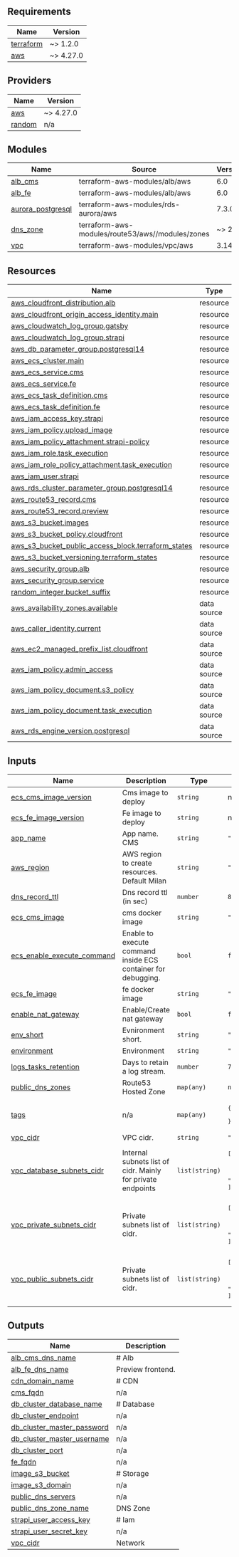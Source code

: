 ## Requirements

| Name | Version |
|------|---------|
| <a name="requirement_terraform"></a> [terraform](#requirement\_terraform) | ~> 1.2.0 |
| <a name="requirement_aws"></a> [aws](#requirement\_aws) | ~> 4.27.0 |

## Providers

| Name | Version |
|------|---------|
| <a name="provider_aws"></a> [aws](#provider\_aws) | ~> 4.27.0 |
| <a name="provider_random"></a> [random](#provider\_random) | n/a |

## Modules

| Name | Source | Version |
|------|--------|---------|
| <a name="module_alb_cms"></a> [alb\_cms](#module\_alb\_cms) | terraform-aws-modules/alb/aws | 6.0 |
| <a name="module_alb_fe"></a> [alb\_fe](#module\_alb\_fe) | terraform-aws-modules/alb/aws | 6.0 |
| <a name="module_aurora_postgresql"></a> [aurora\_postgresql](#module\_aurora\_postgresql) | terraform-aws-modules/rds-aurora/aws | 7.3.0 |
| <a name="module_dns_zone"></a> [dns\_zone](#module\_dns\_zone) | terraform-aws-modules/route53/aws//modules/zones | ~> 2.0 |
| <a name="module_vpc"></a> [vpc](#module\_vpc) | terraform-aws-modules/vpc/aws | 3.14.2 |

## Resources

| Name | Type |
|------|------|
| [aws_cloudfront_distribution.alb](https://registry.terraform.io/providers/hashicorp/aws/latest/docs/resources/cloudfront_distribution) | resource |
| [aws_cloudfront_origin_access_identity.main](https://registry.terraform.io/providers/hashicorp/aws/latest/docs/resources/cloudfront_origin_access_identity) | resource |
| [aws_cloudwatch_log_group.gatsby](https://registry.terraform.io/providers/hashicorp/aws/latest/docs/resources/cloudwatch_log_group) | resource |
| [aws_cloudwatch_log_group.strapi](https://registry.terraform.io/providers/hashicorp/aws/latest/docs/resources/cloudwatch_log_group) | resource |
| [aws_db_parameter_group.postgresql14](https://registry.terraform.io/providers/hashicorp/aws/latest/docs/resources/db_parameter_group) | resource |
| [aws_ecs_cluster.main](https://registry.terraform.io/providers/hashicorp/aws/latest/docs/resources/ecs_cluster) | resource |
| [aws_ecs_service.cms](https://registry.terraform.io/providers/hashicorp/aws/latest/docs/resources/ecs_service) | resource |
| [aws_ecs_service.fe](https://registry.terraform.io/providers/hashicorp/aws/latest/docs/resources/ecs_service) | resource |
| [aws_ecs_task_definition.cms](https://registry.terraform.io/providers/hashicorp/aws/latest/docs/resources/ecs_task_definition) | resource |
| [aws_ecs_task_definition.fe](https://registry.terraform.io/providers/hashicorp/aws/latest/docs/resources/ecs_task_definition) | resource |
| [aws_iam_access_key.strapi](https://registry.terraform.io/providers/hashicorp/aws/latest/docs/resources/iam_access_key) | resource |
| [aws_iam_policy.upload_image](https://registry.terraform.io/providers/hashicorp/aws/latest/docs/resources/iam_policy) | resource |
| [aws_iam_policy_attachment.strapi-policy](https://registry.terraform.io/providers/hashicorp/aws/latest/docs/resources/iam_policy_attachment) | resource |
| [aws_iam_role.task_execution](https://registry.terraform.io/providers/hashicorp/aws/latest/docs/resources/iam_role) | resource |
| [aws_iam_role_policy_attachment.task_execution](https://registry.terraform.io/providers/hashicorp/aws/latest/docs/resources/iam_role_policy_attachment) | resource |
| [aws_iam_user.strapi](https://registry.terraform.io/providers/hashicorp/aws/latest/docs/resources/iam_user) | resource |
| [aws_rds_cluster_parameter_group.postgresql14](https://registry.terraform.io/providers/hashicorp/aws/latest/docs/resources/rds_cluster_parameter_group) | resource |
| [aws_route53_record.cms](https://registry.terraform.io/providers/hashicorp/aws/latest/docs/resources/route53_record) | resource |
| [aws_route53_record.preview](https://registry.terraform.io/providers/hashicorp/aws/latest/docs/resources/route53_record) | resource |
| [aws_s3_bucket.images](https://registry.terraform.io/providers/hashicorp/aws/latest/docs/resources/s3_bucket) | resource |
| [aws_s3_bucket_policy.cloudfront](https://registry.terraform.io/providers/hashicorp/aws/latest/docs/resources/s3_bucket_policy) | resource |
| [aws_s3_bucket_public_access_block.terraform_states](https://registry.terraform.io/providers/hashicorp/aws/latest/docs/resources/s3_bucket_public_access_block) | resource |
| [aws_s3_bucket_versioning.terraform_states](https://registry.terraform.io/providers/hashicorp/aws/latest/docs/resources/s3_bucket_versioning) | resource |
| [aws_security_group.alb](https://registry.terraform.io/providers/hashicorp/aws/latest/docs/resources/security_group) | resource |
| [aws_security_group.service](https://registry.terraform.io/providers/hashicorp/aws/latest/docs/resources/security_group) | resource |
| [random_integer.bucket_suffix](https://registry.terraform.io/providers/hashicorp/random/latest/docs/resources/integer) | resource |
| [aws_availability_zones.available](https://registry.terraform.io/providers/hashicorp/aws/latest/docs/data-sources/availability_zones) | data source |
| [aws_caller_identity.current](https://registry.terraform.io/providers/hashicorp/aws/latest/docs/data-sources/caller_identity) | data source |
| [aws_ec2_managed_prefix_list.cloudfront](https://registry.terraform.io/providers/hashicorp/aws/latest/docs/data-sources/ec2_managed_prefix_list) | data source |
| [aws_iam_policy.admin_access](https://registry.terraform.io/providers/hashicorp/aws/latest/docs/data-sources/iam_policy) | data source |
| [aws_iam_policy_document.s3_policy](https://registry.terraform.io/providers/hashicorp/aws/latest/docs/data-sources/iam_policy_document) | data source |
| [aws_iam_policy_document.task_execution](https://registry.terraform.io/providers/hashicorp/aws/latest/docs/data-sources/iam_policy_document) | data source |
| [aws_rds_engine_version.postgresql](https://registry.terraform.io/providers/hashicorp/aws/latest/docs/data-sources/rds_engine_version) | data source |

## Inputs

| Name | Description | Type | Default | Required |
|------|-------------|------|---------|:--------:|
| <a name="input_ecs_cms_image_version"></a> [ecs\_cms\_image\_version](#input\_ecs\_cms\_image\_version) | Cms image to deploy | `string` | n/a | yes |
| <a name="input_ecs_fe_image_version"></a> [ecs\_fe\_image\_version](#input\_ecs\_fe\_image\_version) | Fe image to deploy | `string` | n/a | yes |
| <a name="input_app_name"></a> [app\_name](#input\_app\_name) | App name. CMS | `string` | `"cms"` | no |
| <a name="input_aws_region"></a> [aws\_region](#input\_aws\_region) | AWS region to create resources. Default Milan | `string` | `"eu-south-1"` | no |
| <a name="input_dns_record_ttl"></a> [dns\_record\_ttl](#input\_dns\_record\_ttl) | Dns record ttl (in sec) | `number` | `86400` | no |
| <a name="input_ecs_cms_image"></a> [ecs\_cms\_image](#input\_ecs\_cms\_image) | cms docker image | `string` | `"ghcr.io/pagopa/cms-backend"` | no |
| <a name="input_ecs_enable_execute_command"></a> [ecs\_enable\_execute\_command](#input\_ecs\_enable\_execute\_command) | Enable to execute command inside ECS container for debugging. | `bool` | `false` | no |
| <a name="input_ecs_fe_image"></a> [ecs\_fe\_image](#input\_ecs\_fe\_image) | fe docker image | `string` | `"ghcr.io/pagopa/notifichedigitali.pagopa.it"` | no |
| <a name="input_enable_nat_gateway"></a> [enable\_nat\_gateway](#input\_enable\_nat\_gateway) | Enable/Create nat gateway | `bool` | `false` | no |
| <a name="input_env_short"></a> [env\_short](#input\_env\_short) | Evnironment short. | `string` | `"d"` | no |
| <a name="input_environment"></a> [environment](#input\_environment) | Environment | `string` | `"dev"` | no |
| <a name="input_logs_tasks_retention"></a> [logs\_tasks\_retention](#input\_logs\_tasks\_retention) | Days to retain a log stream. | `number` | `7` | no |
| <a name="input_public_dns_zones"></a> [public\_dns\_zones](#input\_public\_dns\_zones) | Route53 Hosted Zone | `map(any)` | `null` | no |
| <a name="input_tags"></a> [tags](#input\_tags) | n/a | `map(any)` | <pre>{<br>  "CreatedBy": "Terraform"<br>}</pre> | no |
| <a name="input_vpc_cidr"></a> [vpc\_cidr](#input\_vpc\_cidr) | VPC cidr. | `string` | `"10.0.0.0/16"` | no |
| <a name="input_vpc_database_subnets_cidr"></a> [vpc\_database\_subnets\_cidr](#input\_vpc\_database\_subnets\_cidr) | Internal subnets list of cidr. Mainly for private endpoints | `list(string)` | <pre>[<br>  "10.0.201.0/24",<br>  "10.0.202.0/24",<br>  "10.0.203.0/24"<br>]</pre> | no |
| <a name="input_vpc_private_subnets_cidr"></a> [vpc\_private\_subnets\_cidr](#input\_vpc\_private\_subnets\_cidr) | Private subnets list of cidr. | `list(string)` | <pre>[<br>  "10.0.1.0/24",<br>  "10.0.2.0/24",<br>  "10.0.3.0/24"<br>]</pre> | no |
| <a name="input_vpc_public_subnets_cidr"></a> [vpc\_public\_subnets\_cidr](#input\_vpc\_public\_subnets\_cidr) | Private subnets list of cidr. | `list(string)` | <pre>[<br>  "10.0.101.0/24",<br>  "10.0.102.0/24",<br>  "10.0.103.0/24"<br>]</pre> | no |

## Outputs

| Name | Description |
|------|-------------|
| <a name="output_alb_cms_dns_name"></a> [alb\_cms\_dns\_name](#output\_alb\_cms\_dns\_name) | # Alb |
| <a name="output_alb_fe_dns_name"></a> [alb\_fe\_dns\_name](#output\_alb\_fe\_dns\_name) | Preview frontend. |
| <a name="output_cdn_domain_name"></a> [cdn\_domain\_name](#output\_cdn\_domain\_name) | # CDN |
| <a name="output_cms_fqdn"></a> [cms\_fqdn](#output\_cms\_fqdn) | n/a |
| <a name="output_db_cluster_database_name"></a> [db\_cluster\_database\_name](#output\_db\_cluster\_database\_name) | # Database |
| <a name="output_db_cluster_endpoint"></a> [db\_cluster\_endpoint](#output\_db\_cluster\_endpoint) | n/a |
| <a name="output_db_cluster_master_password"></a> [db\_cluster\_master\_password](#output\_db\_cluster\_master\_password) | n/a |
| <a name="output_db_cluster_master_username"></a> [db\_cluster\_master\_username](#output\_db\_cluster\_master\_username) | n/a |
| <a name="output_db_cluster_port"></a> [db\_cluster\_port](#output\_db\_cluster\_port) | n/a |
| <a name="output_fe_fqdn"></a> [fe\_fqdn](#output\_fe\_fqdn) | n/a |
| <a name="output_image_s3_bucket"></a> [image\_s3\_bucket](#output\_image\_s3\_bucket) | # Storage |
| <a name="output_image_s3_domain"></a> [image\_s3\_domain](#output\_image\_s3\_domain) | n/a |
| <a name="output_public_dns_servers"></a> [public\_dns\_servers](#output\_public\_dns\_servers) | n/a |
| <a name="output_public_dns_zone_name"></a> [public\_dns\_zone\_name](#output\_public\_dns\_zone\_name) | DNS Zone |
| <a name="output_strapi_user_access_key"></a> [strapi\_user\_access\_key](#output\_strapi\_user\_access\_key) | # Iam |
| <a name="output_strapi_user_secret_key"></a> [strapi\_user\_secret\_key](#output\_strapi\_user\_secret\_key) | n/a |
| <a name="output_vpc_cidr"></a> [vpc\_cidr](#output\_vpc\_cidr) | Network |
